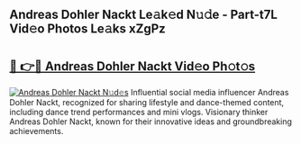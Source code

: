 ## Andreas Dohler Nackt Le𝚊k𝚎d N𝚞𝚍e - Part-t7L Vid𝚎o Photos Le𝚊ks xZgPz

# <h2><a href="http://fb7piqd.evod.top/?m=Andreas+Dohler+Nackt">🔗 👉🔴 Andreas Dohler Nackt Vid𝚎o Ph𝚘t𝚘s</a></h2>

[![Andreas Dohler Nackt N𝚞d𝚎s](https://i.imgur.com/8V9OHl7.gif)](http://fb7piqd.evod.top/?m=Andreas+Dohler+Nackt)
Influential social media influencer Andreas Dohler Nackt, recognized for sharing lifestyle and dance-themed content, including dance trend performances and mini vlogs. Visionary thinker Andreas Dohler Nackt, known for their innovative ideas and groundbreaking achievements. 
